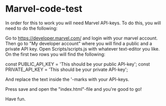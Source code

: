 # Marvel-code-test

In order for this to work you will need Marvel API-keys. 
To do this, you will need to do the following: 

Go to https://developer.marvel.com/ and login with your marvel account. 
Then go to "My developer account" where you will find a public and a private API key.
Open Scripts/scripts.js with whatever text-editor you like. 
On the first two rows you will find the following: 

const PUBLIC_API_KEY = 'This should be your public API-key';
const PRIVATE_API_KEY = 'This should be your private API-key';

And replace the text inside the '-marks with your API-keys. 

Press save and open the "index.html"-file and you're good to go!

Have fun.
